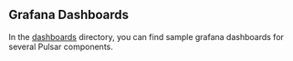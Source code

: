 ## Grafana Dashboards

In the [dashboards](./dashboards) directory, you can find sample grafana dashboards for several Pulsar components.